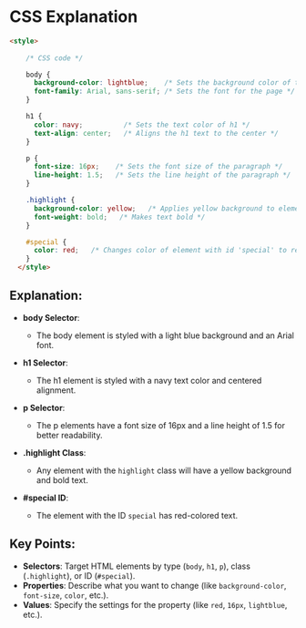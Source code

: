 # CSS Explanation
```html
<style>
    
    /* CSS code */

    body {
      background-color: lightblue;    /* Sets the background color of the body */
      font-family: Arial, sans-serif; /* Sets the font for the page */
    }

    h1 {
      color: navy;          /* Sets the text color of h1 */
      text-align: center;   /* Aligns the h1 text to the center */
    }

    p {
      font-size: 16px;    /* Sets the font size of the paragraph */
      line-height: 1.5;   /* Sets the line height of the paragraph */
    }

    .highlight {
      background-color: yellow;   /* Applies yellow background to elements with 'highlight' class */
      font-weight: bold;   /* Makes text bold */
    }

    #special {
      color: red;   /* Changes color of element with id 'special' to red */
    }
  </style>
```
## Explanation:

- **body Selector**:
  - The body element is styled with a light blue background and an Arial font.

- **h1 Selector**:
  - The h1 element is styled with a navy text color and centered alignment.

- **p Selector**:
  - The p elements have a font size of 16px and a line height of 1.5 for better readability.

- **.highlight Class**:
  - Any element with the `highlight` class will have a yellow background and bold text.

- **#special ID**:
  - The element with the ID `special` has red-colored text.

## Key Points:

- **Selectors**: Target HTML elements by type (`body`, `h1`, `p`), class (`.highlight`), or ID (`#special`).
- **Properties**: Describe what you want to change (like `background-color`, `font-size`, `color`, etc.).
- **Values**: Specify the settings for the property (like `red`, `16px`, `lightblue`, etc.).
